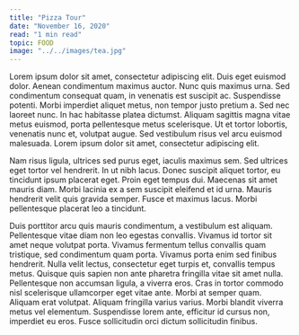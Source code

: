 ```yaml
---
title: "Pizza Tour"
date: "November 16, 2020"
read: "1 min read"
topic: FOOD
image: "../../images/tea.jpg"
---
```


Lorem ipsum dolor sit amet, consectetur adipiscing elit. Duis eget euismod dolor. Aenean condimentum maximus auctor. Nunc quis maximus urna. Sed condimentum consequat quam, in venenatis est suscipit ac. Suspendisse potenti. Morbi imperdiet aliquet metus, non tempor justo pretium a. Sed nec laoreet nunc. In hac habitasse platea dictumst. Aliquam sagittis magna vitae metus euismod, porta pellentesque metus scelerisque. Ut et tortor lobortis, venenatis nunc et, volutpat augue. Sed vestibulum risus vel arcu euismod malesuada. Lorem ipsum dolor sit amet, consectetur adipiscing elit.

Nam risus ligula, ultrices sed purus eget, iaculis maximus sem. Sed ultrices eget tortor vel hendrerit. In ut nibh lacus. Donec suscipit aliquet tortor, eu tincidunt ipsum placerat eget. Proin eget tempus dui. Maecenas sit amet mauris diam. Morbi lacinia ex a sem suscipit eleifend et id urna. Mauris hendrerit velit quis gravida semper. Fusce et maximus lacus. Morbi pellentesque placerat leo a tincidunt.

Duis porttitor arcu quis mauris condimentum, a vestibulum est aliquam. Pellentesque vitae diam non leo egestas convallis. Vivamus id tortor sit amet neque volutpat porta. Vivamus fermentum tellus convallis quam tristique, sed condimentum quam porta. Vivamus porta enim sed finibus hendrerit. Nulla velit lectus, consectetur eget turpis et, convallis tempus metus. Quisque quis sapien non ante pharetra fringilla vitae sit amet nulla. Pellentesque non accumsan ligula, a viverra eros. Cras in tortor commodo nisl scelerisque ullamcorper eget vitae ante. Morbi at semper quam. Aliquam erat volutpat. Aliquam fringilla varius varius. Morbi blandit viverra metus vel elementum. Suspendisse lorem ante, efficitur id cursus non, imperdiet eu eros. Fusce sollicitudin orci dictum sollicitudin finibus.
